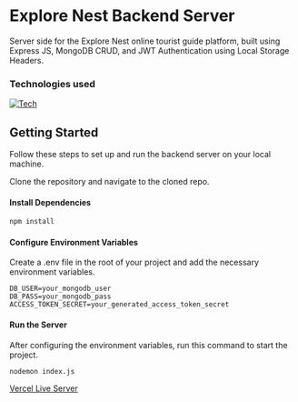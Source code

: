 # Explore Nest Backend Server

Server side for the Explore Nest online tourist guide platform, built using Express JS, MongoDB CRUD, and JWT Authentication using Local Storage Headers.

### Technologies used

[![Tech](https://skillicons.dev/icons?i=nodejs,express,mongodb,vercel)](https://skillicons.dev)

## Getting Started

Follow these steps to set up and run the backend server on your local machine.

Clone the repository and navigate to the cloned repo.

#### Install Dependencies

```bash
npm install
```

#### Configure Environment Variables

Create a .env file in the root of your project and add the necessary environment variables.

```env
DB_USER=your_mongodb_user
DB_PASS=your_mongodb_pass
ACCESS_TOKEN_SECRET=your_generated_access_token_secret
```

#### Run the Server

After configuring the environment variables, run this command to start the project.

```bash
nodemon index.js
```

[Vercel Live Server](https://explore-nest-server.vercel.app/)
